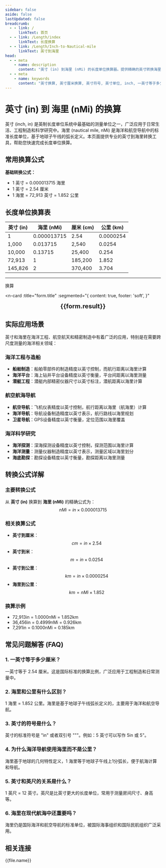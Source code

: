 ```yaml
---
sidebar: false
aside: false
lastUpdated: false
breadcrumb:
  - - link: /
      linkText: 首页
  - - link: /Length/index
      linkText: 长度换算
  - - link: /Length/Inch-to-Nautical-mile
      linkText: 英寸到海里
head:
  - - meta
    - name: description
      content: "英寸 (in) 到海里 (nMi) 的长度单位换算器。提供精确的英寸转换海里公式，支持英寸厘米换算、英寸符号识别、inch单位转换等功能。专业的长度单位转换工具。"
  - - meta
    - name: keywords
      content: "英寸换算, 英寸厘米换算, 英寸符号, 英寸单位, inch, 一英寸等于多少厘米, 英寸转换, 长度单位转换器, 单位换算, 英寸和厘米的换算, in单位, 英寸的符号, 英寸英文, inches是什么单位, 英寸缩写, 英寸和英尺, 长度单位换算表, 海里换算"
---
```

# 英寸 (in) 到 海里 (nMi) 的换算

英寸 (inch, in) 是英制长度单位系统中最基础的测量单位之一，广泛应用于日常生活、工程制造和科学研究中。海里 (nautical mile, nMi) 是海洋和航空导航中的标准长度单位，基于地球子午线的弧长定义。本页面提供专业的英寸到海里转换工具，帮助您快速完成长度单位换算。

## 常用换算公式

**基础转换公式：**
- 1 英寸 = 0.000013715 海里
- 1 英寸 = 2.54 厘米
- 1 海里 = 72,913 英寸 = 1.852 公里

## 长度单位换算表

| 英寸 (in) | 海里 (nMi) | 厘米 (cm) | 公里 (km) |
|-----------|------------|-----------|----------|
| 1 | 0.000013715 | 2.54 | 0.0000254 |
| 1,000 | 0.013715 | 2,540 | 0.0254 |
| 10,000 | 0.13715 | 25,400 | 0.254 |
| 72,913 | 1 | 185,200 | 1.852 |
| 145,826 | 2 | 370,400 | 3.704 |

---
<script setup>
import { onMounted, reactive, inject, ref } from 'vue'
import { NButton, NForm, NFormItem, NInput, NInputNumber, NSelect, NCard, useMessage,NGrid ,NGi } from 'naive-ui'
import { defineClientComponent } from 'vitepress'
import { Length } from '../files';
const seoKey = ['单位转换器','单位换算','长度单位转换器','长度单位转换','尺寸换算','长度单位换算','长度单位换算表','incho','英寸和英尺的符号','一英寸等于多少cm','一英寸传感器','英寸转化','三英寸','寸和英寸的换算','英寸的单位','in单位','英寸和寸的换算','英寸缩写','一英寸等于多少寸','英寸的英文','英寸英文','inches是什么单位','一英寸多少厘米','一尺等于多少寸','英寸单位符号','一inch等于多少厘米','一寸是多长','英寸和英尺','寸的符号','一寸多长','英寸换厘米','英尺和英寸','寸和英寸','英寸单位','一英寸是多少厘米','英寸和寸','英寸的符号','一英尺','in是什么单位','英寸转换','一英尺等于多少厘米','inch是什么单位','inch to cm','inch换算cm','英寸厘米换算','英寸符号','英寸换算厘米','inch','一英寸等于多少厘米','英寸换算','英寸和厘米的换算']
const convert = inject('convert')

const form = reactive({
  number: null,
  result: '',
  title:'英寸 (in) 到 海里 (nMi) 的换算'
})

const convertHandler = () => {
  if (form.number !== null && !isNaN(form.number)) {
    const convertedValue = parseFloat(form.number) * 0.000013715
    form.result = `${form.number}in = ${convertedValue.toFixed(8)}nMi`
  } else {
    form.result = '请输入有效的数值。'
  }
}
</script>

<n-form size="large" :model="form">
  <n-form-item label="英寸 (in)">
    <n-input-number v-model:value="form.number" placeholder="输入英寸" style="width: 100%" />
  </n-form-item>
  <n-form-item>
    <n-button type="info" @click="convertHandler" block>换算</n-button>
  </n-form-item>
</n-form>

<n-card 
  :title="form.title"
  :segmented="{
    content: true,
    footer: 'soft',
  }"
>
  <div  style="text-align:center;font-size:20px;">
    <strong>{{form.result}}</strong>
  </div>
  <template #footer>
    <div>
      <span v-for="item of seoKey">{{item}}，</span>
    </div>
  </template>
</n-card>

## 实际应用场景

英寸和海里在海洋工程、航空航天和精密制造中有着广泛的应用，特别是在需要跨尺度测量的海洋相关领域：

### 海洋工程与造船
- **船舶制造**：船舶零部件的制造精度以英寸控制，而航行距离以海里计算
- **海洋平台**：海上钻井平台设备精度以英寸衡量，平台间距离以海里测量
- **潜艇工程**：潜艇内部精密仪器尺寸以英寸标注，潜航距离以海里计算

### 航空航海导航
- **航空导航**：飞机仪表精度以英寸控制，航行距离以海里（航海里）计算
- **海洋导航**：导航设备制造精度以英寸表示，航行路线以海里规划
- **卫星导航**：GPS设备精度以英寸衡量，定位范围以海里覆盖

### 海洋科学研究
- **海洋探测**：深海探测设备精度以英寸控制，探测范围以海里计算
- **海洋测量**：测量仪器制造精度以英寸表示，测量区域以海里划分
- **海底勘探**：勘探设备精度以英寸衡量，勘探距离以海里测量

## 转换公式详解

### 主要转换公式
从 **英寸 (in)** 换算到 **海里 (nMi)** 的精确公式为：
$$ nMi = in \times 0.000013715 $$

### 相关换算公式
- **英寸到厘米**：$$ cm = in \times 2.54 $$
- **英寸到米**：$$ m = in \times 0.0254 $$
- **英寸到公里**：$$ km = in \times 0.0000254 $$
- **海里到公里**：$$ km = nMi \times 1.852 $$

### 换算示例
- 72,913in = 1.0000nMi = 1.852km
- 36,456in = 0.4999nMi = 0.926km
- 7,291in = 0.1000nMi = 0.185km

## 常见问题解答 (FAQ)

### 1. 一英寸等于多少厘米？
一英寸等于 2.54 厘米。这是国际标准的换算比例，广泛应用于工程制造和日常测量中。

### 2. 海里和公里有什么区别？
1 海里 = 1.852 公里。海里是基于地球子午线弧长定义的，主要用于海洋和航空导航。

### 3. 英寸的符号是什么？
英寸的标准符号是 "in" 或者双引号 """。例如：5 英寸可以写作 5in 或 5"。

### 4. 为什么海洋导航使用海里而不是公里？
海里基于地球的几何特性定义，1 海里等于地球子午线上1分弧长，便于航海计算和导航。

### 5. 英寸和英尺的关系是什么？
1 英尺 = 12 英寸。英尺是比英寸更大的长度单位，常用于测量房间尺寸、身高等。

### 6. 海里在现代航海中还重要吗？
海里仍是国际海洋和航空导航的标准单位，被国际海事组织和国际民航组织广泛采用。

## 相关连接
<n-grid x-gap="12" :cols="2">
  <n-gi v-for="(file, index) in Length" :key="index">
    <n-button
      text
      tag="a"
      :href="file.path"
      type="info"
    >
      {{file.name}}
    </n-button>
  </n-gi>
</n-grid>